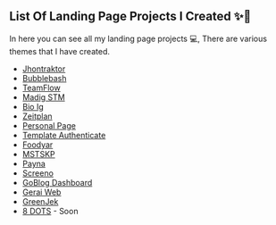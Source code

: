 ## List Of Landing Page Projects I Created ✨🎉

In here you can see all my landing page projects 💻, There are various themes that I have created.

- [Jhontraktor](https://jhontraktor.vercel.app/)
- [Bubblebash](https://ariear.github.io/bubblebash/)
- [TeamFlow](https://teamflow-sandy.vercel.app/)
- [Madig STM](https://madig-3d66f.firebaseapp.com/)
- [Bio Ig](https://mybio-arie.vercel.app/)
- [Zeitplan](https://zeitplann.netlify.app/)
- [Personal Page](https://ariear.vercel.app/)
- [Template Authenticate](https://github.com/ariear/Free-Template-Login-Register-Website)
- [Foodyar](https://foodyarr.netlify.app/)
- [MSTSKP](https://mstskp.netlify.app/)
- [Payna](https://paynaa.netlify.app/)
- [Screeno](https://screeno.netlify.app/)
- [GoBlog Dashboard](https://goblog-dashboard.netlify.app/)
- [Gerai Web](https://geraiweb.netlify.app/)
- [GreenJek](https://greenjek.netlify.app/)
- [8 DOTS](https://rickroll.vercel.app/) - Soon


